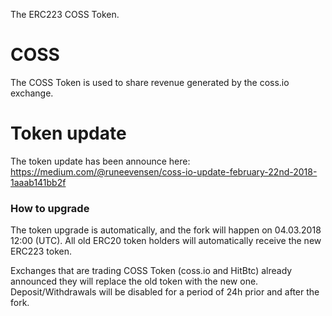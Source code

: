 The ERC223 COSS Token.

# COSS #

The COSS Token is used to share revenue generated by the coss.io exchange.

# Token update #

The token update has been announce here:
<https://medium.com/@runeevensen/coss-io-update-february-22nd-2018-1aaab141bb2f>

### How to upgrade ###

The token upgrade is automatically, and the fork will happen on 04.03.2018 12:00 (UTC).
All old ERC20 token holders will automatically receive the new ERC223 token.

Exchanges that are trading COSS Token (coss.io and HitBtc) already announced they will replace the old token with the new one.
Deposit/Withdrawals will be disabled for a period of 24h prior and after the fork.
